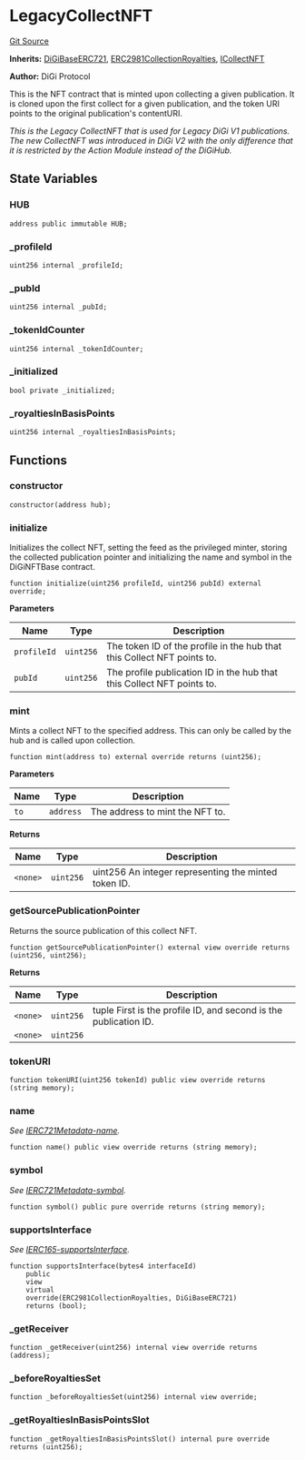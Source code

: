 # LegacyCollectNFT
[Git Source](https://github.com/digiv3rse/protocol-contracts/blob/78826068117a4eb9f5d01837d2d88deb72b92ea0/contracts/misc/LegacyCollectNFT.sol)

**Inherits:**
[DiGiBaseERC721](/contracts/base/DiGiBaseERC721.sol/abstract.DiGiBaseERC721.md), [ERC2981CollectionRoyalties](/contracts/base/ERC2981CollectionRoyalties.sol/abstract.ERC2981CollectionRoyalties.md), [ICollectNFT](/contracts/interfaces/ICollectNFT.sol/interface.ICollectNFT.md)

**Author:**
DiGi Protocol

This is the NFT contract that is minted upon collecting a given publication. It is cloned upon
the first collect for a given publication, and the token URI points to the original publication's contentURI.

*This is the Legacy CollectNFT that is used for Legacy DiGi V1 publications. The new CollectNFT was introduced in
DiGi V2 with the only difference that it is restricted by the Action Module instead of the DiGiHub.*


## State Variables
### HUB

```solidity
address public immutable HUB;
```


### _profileId

```solidity
uint256 internal _profileId;
```


### _pubId

```solidity
uint256 internal _pubId;
```


### _tokenIdCounter

```solidity
uint256 internal _tokenIdCounter;
```


### _initialized

```solidity
bool private _initialized;
```


### _royaltiesInBasisPoints

```solidity
uint256 internal _royaltiesInBasisPoints;
```


## Functions
### constructor


```solidity
constructor(address hub);
```

### initialize

Initializes the collect NFT, setting the feed as the privileged minter, storing the collected publication pointer
and initializing the name and symbol in the DiGiNFTBase contract.


```solidity
function initialize(uint256 profileId, uint256 pubId) external override;
```
**Parameters**

|Name|Type|Description|
|----|----|-----------|
|`profileId`|`uint256`|The token ID of the profile in the hub that this Collect NFT points to.|
|`pubId`|`uint256`|The profile publication ID in the hub that this Collect NFT points to.|


### mint

Mints a collect NFT to the specified address. This can only be called by the hub and is called
upon collection.


```solidity
function mint(address to) external override returns (uint256);
```
**Parameters**

|Name|Type|Description|
|----|----|-----------|
|`to`|`address`|The address to mint the NFT to.|

**Returns**

|Name|Type|Description|
|----|----|-----------|
|`<none>`|`uint256`|uint256 An integer representing the minted token ID.|


### getSourcePublicationPointer

Returns the source publication of this collect NFT.


```solidity
function getSourcePublicationPointer() external view override returns (uint256, uint256);
```
**Returns**

|Name|Type|Description|
|----|----|-----------|
|`<none>`|`uint256`|tuple First is the profile ID, and second is the publication ID.|
|`<none>`|`uint256`||


### tokenURI


```solidity
function tokenURI(uint256 tokenId) public view override returns (string memory);
```

### name

*See [IERC721Metadata-name](/contracts/misc/PublicActProxy.sol/contract.PublicActProxy.md#name).*


```solidity
function name() public view override returns (string memory);
```

### symbol

*See [IERC721Metadata-symbol](/contracts/misc/PermissionlessCreator.sol/interface.IERC721Metadata.md#symbol).*


```solidity
function symbol() public pure override returns (string memory);
```

### supportsInterface

*See [IERC165-supportsInterface](/contracts/misc/PermissionlessCreator.sol/interface.IERC165.md#supportsinterface).*


```solidity
function supportsInterface(bytes4 interfaceId)
    public
    view
    virtual
    override(ERC2981CollectionRoyalties, DiGiBaseERC721)
    returns (bool);
```

### _getReceiver


```solidity
function _getReceiver(uint256) internal view override returns (address);
```

### _beforeRoyaltiesSet


```solidity
function _beforeRoyaltiesSet(uint256) internal view override;
```

### _getRoyaltiesInBasisPointsSlot


```solidity
function _getRoyaltiesInBasisPointsSlot() internal pure override returns (uint256);
```

